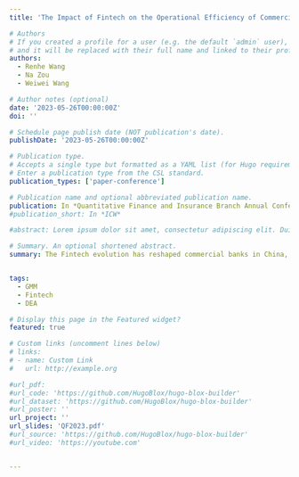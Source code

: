 ```yaml
---
title: 'The Impact of Fintech on the Operational Efficiency of Commercial Banks in China'

# Authors
# If you created a profile for a user (e.g. the default `admin` user), write the username (folder name) here
# and it will be replaced with their full name and linked to their profile.
authors:
  - Renhe Wang
  - Na Zou
  - Weiwei Wang

# Author notes (optional)
date: '2023-05-26T00:00:00Z'
doi: ''

# Schedule page publish date (NOT publication's date).
publishDate: '2023-05-26T00:00:00Z'

# Publication type.
# Accepts a single type but formatted as a YAML list (for Hugo requirements).
# Enter a publication type from the CSL standard.
publication_types: ['paper-conference']

# Publication name and optional abbreviated publication name.
publication: In *Quantitative Finance and Insurance Branch Annual Conference (Chinese)*
#publication_short: In *ICW*

#abstract: Lorem ipsum dolor sit amet, consectetur adipiscing elit. Duis posuere tellus ac convallis placerat. Proin tincidunt magna sed ex sollicitudin condimentum. Sed ac faucibus dolor, scelerisque sollicitudin nisi. Cras purus urna, suscipit quis sapien eu, pulvinar tempor diam. Quisque risus orci, mollis id ante sit amet, gravida egestas nisl. Sed ac tempus magna. Proin in dui enim. Donec condimentum, sem id dapibus fringilla, tellus enim condimentum arcu, nec volutpat est felis vel metus. Vestibulum sit amet erat at nulla eleifend gravida.

# Summary. An optional shortened abstract.
summary: The Fintech evolution has reshaped commercial banks in China, necessitating a study 	of its influence on their operational efficiency. Using data from 57 Chinese commercial banks 	between 2011 and 2020, operational efficiency was gauged via Data Envelopment Analysis (DEA) 	and further decomposed with the Malmquist index method. A Generalized Moment Estimation 	model (GMM) assessed Fintech's impact on efficiency. Findings indicated that technological 	advancements primarily boost bank efficiency. While Fintech aids in enhancing efficiency, its 	assimilation varies across different bank types.


tags:
  - GMM
  - Fintech
  - DEA

# Display this page in the Featured widget?
featured: true

# Custom links (uncomment lines below)
# links:
# - name: Custom Link
#   url: http://example.org

#url_pdf: 
#url_code: 'https://github.com/HugoBlox/hugo-blox-builder'
#url_dataset: 'https://github.com/HugoBlox/hugo-blox-builder'
#url_poster: ''
url_project: ''
url_slides: 'QF2023.pdf'
#url_source: 'https://github.com/HugoBlox/hugo-blox-builder'
#url_video: 'https://youtube.com'


---
```




